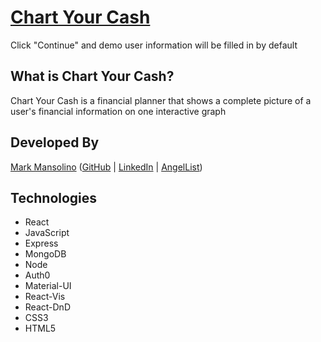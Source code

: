 # [Chart Your Cash](https://chart-your-cash.herokuapp.com/)

Click "Continue" and demo user information will be filled in by default

## What is Chart Your Cash?

Chart Your Cash is a financial planner that shows a complete picture of a user's financial information on one interactive graph

## Developed By

[Mark Mansolino](https://markjm610.github.io/) ([GitHub](https://github.com/markjm610) | [LinkedIn](https://www.linkedin.com/in/markmansolino/) | [AngelList](https://angel.co/u/mark-mansolino))

## Technologies

- React
- JavaScript
- Express
- MongoDB
- Node
- Auth0
- Material-UI
- React-Vis
- React-DnD
- CSS3
- HTML5
